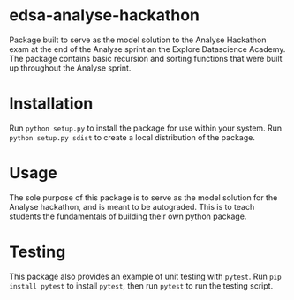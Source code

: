 # edsa-analyse-hackathon

Package built to serve as the model solution to the Analyse Hackathon exam at the end of the Analyse sprint an the Explore Datascience Academy. The package contains basic recursion and sorting functions that were built up throughout the Analyse sprint. 

# Installation

Run `python setup.py` to install the package for use within your system.
Run `python setup.py sdist` to create a local distribution of the package.

# Usage

The sole purpose of this package is to serve as the model solution for the Analyse hackathon, and is meant to be autograded. This is to teach students the fundamentals of building their own python package.

# Testing

This package also provides an example of unit testing with `pytest`. Run `pip install pytest`  to install `pytest`, then run `pytest` to run the testing script.
